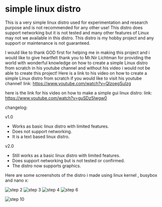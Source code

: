 # simple linux distro
This is a very simple linux distro used for experimentation and research purpose and is not recommended for any other use!
This distro does support networking but it is not tested and many other features of Linux may not we available in this distro.
This distro is my hobby project and any support or maintenance is not guaranteed.

I would like to thank GOD first for helping me in making this project and i would like to give heartfelt thank you to Mr.Nir Lichtman for providing the world with wonderful knowledge on how to create a simple Linux distro from scratch in his youtube channel and without his video i would not be able to create this project! Here is a link to his video on how to create a simple Linux distro from scratch if you would like to visit his youtube channel!
link: https://www.youtube.com/watch?v=QlzoegSuIzg

here is the link for his video on how to make a simple gui linux distro:
link: https://www.youtube.com/watch?v=guSDz5Iwgw0

changelog:

v1.0

* Works as basic linux distro with limited features.
* Does not support networking.
* It is a text based linux distro.

v2.0

* Still works as a basic linux distro with limited features.
* Does support networking but is not tested or confirmed.
* The distro now supports graphics.


Here are some screenshots of the distro i made using linux kernel , busybox and nano x:

![step 2](https://github.com/user-attachments/assets/e316835a-eb98-459b-bd26-424e369fc40d)
![step 3](https://github.com/user-attachments/assets/d70b056d-1d0b-4dbc-85ae-3d29bedba4a8)
![step 4](https://github.com/user-attachments/assets/81e26380-cc2d-45eb-bb0f-e87bd9bd590c)
![step 6](https://github.com/user-attachments/assets/f4b4d152-db66-471e-8571-4373ec28877e)

![step 10](https://github.com/user-attachments/assets/556de34d-db99-41cc-a954-c3546ea80d76)

